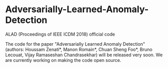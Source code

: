 # Adversarially-Learned-Anomaly-Detection
ALAD (Proceedings of IEEE ICDM 2018) official code

The code for the paper "Adversarially Learned Anomaly Detection" (authors: Houssam Zenati*, Manon Romain*, Chuan Sheng Foo*, Bruno Lecouat, Vijay Ramaseshan Chandrasekhar) will be released very soon. We are currently working on making the code open source.
